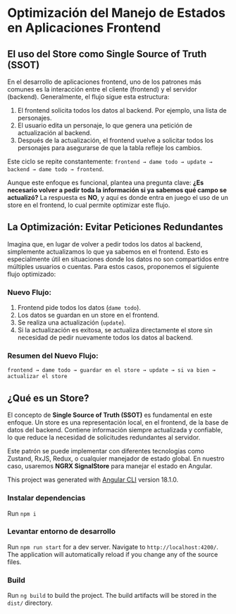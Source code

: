 
# Optimización del Manejo de Estados en Aplicaciones Frontend

## El uso del Store como Single Source of Truth (SSOT)

En el desarrollo de aplicaciones frontend, uno de los patrones más comunes es la interacción entre el cliente (frontend) y el servidor (backend). Generalmente, el flujo sigue esta estructura:

1. El frontend solicita todos los datos al backend. Por ejemplo, una lista de personajes.
2. El usuario edita un personaje, lo que genera una petición de actualización al backend.
3. Después de la actualización, el frontend vuelve a solicitar todos los personajes para asegurarse de que la tabla refleje los cambios.

Este ciclo se repite constantemente: `frontend → dame todo → update → backend → dame todo → frontend`.

Aunque este enfoque es funcional, plantea una pregunta clave: **¿Es necesario volver a pedir toda la información si ya sabemos qué campo se actualizó?** La respuesta es **NO**, y aquí es donde entra en juego el uso de un store en el frontend, lo cual permite optimizar este flujo.

## La Optimización: Evitar Peticiones Redundantes

Imagina que, en lugar de volver a pedir todos los datos al backend, simplemente actualizamos lo que ya sabemos en el frontend. Esto es especialmente útil en situaciones donde los datos no son compartidos entre múltiples usuarios o cuentas. Para estos casos, proponemos el siguiente flujo optimizado:

### Nuevo Flujo:

1. Frontend pide todos los datos (`dame todo`).
2. Los datos se guardan en un store en el frontend.
3. Se realiza una actualización (`update`).
4. Si la actualización es exitosa, se actualiza directamente el store sin necesidad de pedir nuevamente todos los datos al backend.

### Resumen del Nuevo Flujo:

`frontend → dame todo → guardar en el store → update → si va bien → actualizar el store`

## ¿Qué es un Store?

El concepto de **Single Source of Truth (SSOT)** es fundamental en este enfoque. Un store es una representación local, en el frontend, de la base de datos del backend. Contiene información siempre actualizada y confiable, lo que reduce la necesidad de solicitudes redundantes al servidor.

Este patrón se puede implementar con diferentes tecnologías como Zustand, RxJS, Redux, o cualquier manejador de estado global. En nuestro caso, usaremos **NGRX SignalStore** para manejar el estado en Angular.

This project was generated with [Angular CLI](https://github.com/angular/angular-cli) version 18.1.0.

### Instalar dependencias

Run `npm i`

### Levantar entorno de desarrollo

Run `npm run start` for a dev server. Navigate to `http://localhost:4200/`. The application will automatically reload if you change any of the source files.

### Build

Run `ng build` to build the project. The build artifacts will be stored in the `dist/` directory.
